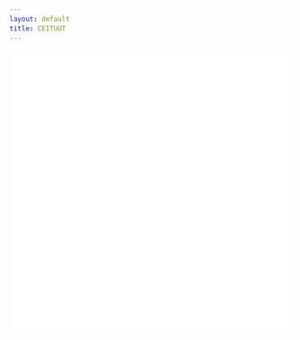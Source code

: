 ```yaml
---
layout: default
title: CEITUUT
---
```


<div class="d-flex flex-row justify-content-center w-100">
    <img src="/assets/images/Icon-With-Title.svg" 
    alt="CEITUUT-Logo">
</div>